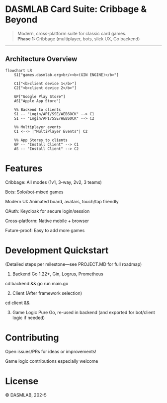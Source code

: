 # DASMLAB Card Suite: Cribbage & Beyond

> Modern, cross-platform suite for classic card games.  
> **Phase 1:** Cribbage (multiplayer, bots, slick UX, Go backend)

---

## Architecture Overview

```mermaid
flowchart LR
    S1["games.dasmlab.org<br/><b>(GIN ENGINE)</b>"]

    C1["<b>client device 1</b>"]
    C2["<b>client device 2</b>"]

    GP["Google Play Store"]
    AS["Apple App Store"]

    %% Backend to clients
    S1 -- "Login/API/SSE/WEBSOCK" --> C1
    S1 -- "Login/API/SSE/WEBSOCK" --> C2

    %% Multiplayer events
    C1 <--> |"MultiPlayer Events"| C2

    %% App Stores to clients
    GP -- "Install Client" --> C1
    AS -- "Install Client" --> C2

```
# Features

Cribbage: All modes (1v1, 3-way, 2v2, 3 teams)

Bots: Solo/bot-mixed games

Modern UI: Animated board, avatars, touch/tap friendly

OAuth: Keycloak for secure login/session

Cross-platform: Native mobile + browser

Future-proof: Easy to add more games

# Development Quickstart
(Detailed steps per milestone—see PROJECT.MD for full roadmap)

1. Backend
Go 1.22+, Gin, Logrus, Prometheus

cd backend && go run main.go

2. Client
(After framework selection)

cd client && <build commands for target platform>

3. Game Logic
Pure Go, re-used in backend (and exported for bot/client logic if needed)

# Contributing
Open issues/PRs for ideas or improvements!

Game logic contributions especially welcome

# License
© DASMLAB, 202-5


